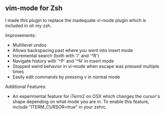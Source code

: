 ## vim-mode for Zsh

I made this plugin to replace the inadequate vi-mode plugin which is included in oh my zsh.

Improvements:
* Multilevel undos
* Allows backspacing past where you went into insert mode
* Incremental search (both with '/' and '^R')
* Navigate history with '^P' and '^N' in insert mode
* Stopped weird behavior in vi-mode when escape was pressed multiple times
* Easily edit commands by pressing v in normal mode

Additional Features:
* An experimental feature for iTerm2 on OSX which changes the cursor's shape depending on what mode you are in.  To enable this feature, include "ITERM_CURSOR=true" in your zshrc.
